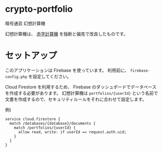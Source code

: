 # crypto-portfolio
暗号通貨 幻想計算機  

幻想計算機は、 [赤字計算機](https://github.com/arahaya/crypto-portfolio) を独断と偏見で改良したものです。

# セットアップ
このアプリケーションは Firebase を使っています。
利用前に、 `firebase-config.php` を設定してください。

Cloud Firestore を利用するため、 Firebase のダッシュボードでデータベースを作成する必要があります。
幻想計算機は `portfolios/{userId}` という名前で文書を作成するので、セキュリティルールをそれに合わせて設定します。

例)

```
service cloud.firestore {
  match /databases/{database}/documents {
    match /portfolios/{userId} {
      allow read, write: if userId == request.auth.uid;
    }
  }
}
```
